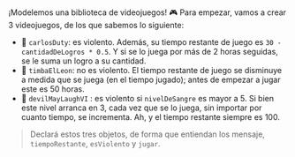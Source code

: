 ¡Modelemos una biblioteca de videojuegos! :video_game: Para empezar, vamos a crear 3 videojuegos, de los que sabemos lo siguiente:

* :gun: `carlosDuty`: es violento. Además, su tiempo restante de juego es `30 - cantidadDeLogros * 0.5`. Y si se lo juega por más de 2 horas seguidas, se le suma un logro a su cantidad.
* :tiger: `timbaElLeon`: no es violento. El tiempo restante de juego se disminuye a medida que se juega (en el tiempo jugado); antes de empezar a jugar este es 50 horas.
* :syringe: `devilMayLaughVI` : es violento si `nivelDeSangre` es mayor a 5. Si bien este nivel arranca en 3, cada vez que se lo juega, sin importar por cuanto tiempo, se incrementa. Ah, y el tiempo restante siempre es 100.

> Declará estos tres objetos, de forma que entiendan los mensaje, `tiempoRestante`, `esViolento` y `jugar`. 